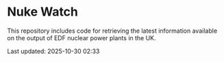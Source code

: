 # Nuke Watch

This repository includes code for retrieving the latest information available on the output of EDF nuclear power plants in the UK.

Last updated: 2025-10-30 02:33